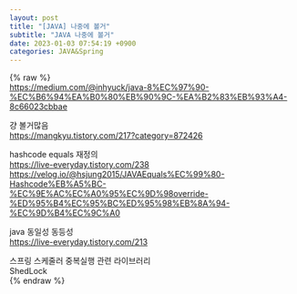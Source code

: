 ```yaml
---  
layout: post  
title: "[JAVA] 나중에 볼거"  
subtitle: "JAVA 나중에 볼거"  
date: 2023-01-03 07:54:19 +0900  
categories: JAVA&Spring  
---  
```

{% raw %}  
https://medium.com/@inhyuck/java-8%EC%97%90-%EC%B6%94%EA%B0%80%EB%90%9C-%EA%B2%83%EB%93%A4-8c66023cbbae  
  
걍 볼거많음  
	https://mangkyu.tistory.com/217?category=872426  
  
hashcode equals 재정의  
	https://live-everyday.tistory.com/238  
	https://velog.io/@hsjung2015/JAVAEquals%EC%99%80-Hashcode%EB%A5%BC-%EC%9E%AC%EC%A0%95%EC%9D%98override-%ED%95%B4%EC%95%BC%ED%95%98%EB%8A%94-%EC%9D%B4%EC%9C%A0  
  
java 동일성 동등성  
	https://live-everyday.tistory.com/213  
  
스프링 스케줄러 중복실행 관련 라이브러리  
	ShedLock  
{% endraw %}
